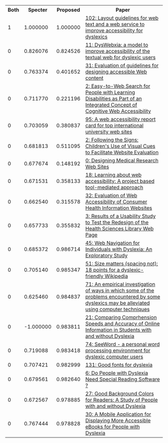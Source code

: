 <html><table><tr>
<th>Both</th>
<th>Specter</th>
<th>Proposed</th>
<th>Paper</th>
</tr>
<tr>
<td>1</td>
<td>1.000000</td>
<td>1.000000</td>
<td><a href="https://www.semanticscholar.org/paper/ef0170d221f35fa2d1caf9558b19c78c1ce9db1d">102: Layout guidelines for web text and a web service to improve accessibility for dyslexics</a></td>
</tr>
<tr>
<td>0</td>
<td>0.826076</td>
<td>0.824526</td>
<td><a href="https://www.semanticscholar.org/paper/d7e4144b3258179fced5636c3ee2cc4b43a0076c">11: DysWebxia: a model to improve accessibility of the textual web for dyslexic users</a></td>
</tr>
<tr>
<td>0</td>
<td>0.763374</td>
<td>0.401652</td>
<td><a href="https://www.semanticscholar.org/paper/99094871a9bd4225a4b8eb2ffc58e2737d6a1000">31: Evaluation of guidelines for designing accessible Web content</a></td>
</tr>
<tr>
<td>0</td>
<td>0.711770</td>
<td>0.221196</td>
<td><a href="https://www.semanticscholar.org/paper/52e91ece464be0ea4ae563eed23a086387e5f56d">2: Easy-to-Web Search for People with Learning Disabilities as Part of an Integrated Concept of Cognitive Web Accessibility</a></td>
</tr>
<tr>
<td>0</td>
<td>0.703059</td>
<td>0.380837</td>
<td><a href="https://www.semanticscholar.org/paper/734e5ecf9ffafc73ac24e909da4c9a83564728c3">95: A web accessibility report card for top international university web sites</a></td>
</tr>
<tr>
<td>0</td>
<td>0.681813</td>
<td>0.511095</td>
<td><a href="https://www.semanticscholar.org/paper/f31c3b72ddc97736182c701bd3ae5b4884e0d98c">2: Following the Signs: Children's Use of Visual Cues to Facilitate Website Evaluation</a></td>
</tr>
<tr>
<td>0</td>
<td>0.677674</td>
<td>0.148192</td>
<td><a href="https://www.semanticscholar.org/paper/c994755e338cf4b38a33dc91ca39046bd78f746e">0: Designing Medical Research Web Sites</a></td>
</tr>
<tr>
<td>0</td>
<td>0.671531</td>
<td>0.358133</td>
<td><a href="https://www.semanticscholar.org/paper/57d1ac0a872b8a1d53ac57d1ba6d6976d32b86e2">18: Learning about web accessibility: A project based tool-mediated approach</a></td>
</tr>
<tr>
<td>0</td>
<td>0.662540</td>
<td>0.315578</td>
<td><a href="https://www.semanticscholar.org/paper/2ac3c40db1feb143be11a27f9ea3b2ed9bb4859e">32: Evaluation of Web Accessibility of Consumer Health Information Websites</a></td>
</tr>
<tr>
<td>0</td>
<td>0.657733</td>
<td>0.355832</td>
<td><a href="https://www.semanticscholar.org/paper/fbd9e896789e91df4aa2d45e05b17e84c48b955f">3: Results of a Usability Study to Test the Redesign of the Health Sciences Library Web Page</a></td>
</tr>
<tr>
<td>0</td>
<td>0.685372</td>
<td>0.986714</td>
<td><a href="https://www.semanticscholar.org/paper/2e1a0e4aa27bd461424a1d29bb46f9f050111cd2">45: Web Navigation for Individuals with Dyslexia: An Exploratory Study</a></td>
</tr>
<tr>
<td>0</td>
<td>0.705140</td>
<td>0.985347</td>
<td><a href="https://www.semanticscholar.org/paper/5608197a620c2151cd13d9db65526bfbd3299eb2">51: Size matters (spacing not): 18 points for a dyslexic-friendly Wikipedia</a></td>
</tr>
<tr>
<td>0</td>
<td>0.625460</td>
<td>0.984837</td>
<td><a href="https://www.semanticscholar.org/paper/9d8b8bca223ec69d85dfdf83de4499df83640786">71: An empirical investigation of ways in which some of the problems encountered by some dyslexics may be alleviated using computer techniques</a></td>
</tr>
<tr>
<td>0</td>
<td>-1.000000</td>
<td>0.983811</td>
<td><a href="https://www.semanticscholar.org/paper/1247a9942f0b86cf7000dbbc04895db67a7e74b8">21: Comparing Comprhension Speeds and Accuracy of Online Information in Students with and without Dyslexia</a></td>
</tr>
<tr>
<td>0</td>
<td>0.719088</td>
<td>0.983418</td>
<td><a href="https://www.semanticscholar.org/paper/17fac88bc3acc8af421380590279efff4a60cb58">74: SeeWord - a personal word processing environment for dyslexic computer users</a></td>
</tr>
<tr>
<td>0</td>
<td>0.707421</td>
<td>0.982999</td>
<td><a href="https://www.semanticscholar.org/paper/d3ed15c552acaf00aa85b31f6b0403062d62e32b">131: Good fonts for dyslexia</a></td>
</tr>
<tr>
<td>0</td>
<td>0.679561</td>
<td>0.982640</td>
<td><a href="https://www.semanticscholar.org/paper/5d69cc7d5164a64672220cab28b3a39cd4d59557">6: Do People with Dyslexia Need Special Reading Software ?</a></td>
</tr>
<tr>
<td>0</td>
<td>0.672567</td>
<td>0.978885</td>
<td><a href="https://www.semanticscholar.org/paper/64ede0b7acf5a81ee35a0b8c6684f6b32772edae">27: Good Background Colors for Readers: A Study of People with and without Dyslexia</a></td>
</tr>
<tr>
<td>0</td>
<td>0.767444</td>
<td>0.978828</td>
<td><a href="https://www.semanticscholar.org/paper/08a33fac3cf4c0b498268a8fb8652826790edf91">30: A Mobile Application for Displaying More Accessible eBooks for People with Dyslexia</a></td>
</tr>
</table></html>
